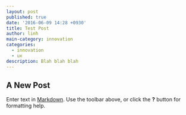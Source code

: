 ```yaml
---
layout: post
published: true
date: '2016-06-09 14:28 +0930'
title: Test Post
author: linh
main-category: innovation
categories:
  - innovation
  - ux
description: Blah blah blah
---
```

## A New Post

Enter text in [Markdown](http://daringfireball.net/projects/markdown/). Use the toolbar above, or click the **?** button for formatting help.
